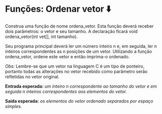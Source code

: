#  Funções: Ordenar vetor :arrow_down: #

Construa uma função de nome ordena_vetor. Esta função deverá receber dois parâmetros: o vetor e seu tamanho. A declaração ficará void ordena_vetor(int vet[], int tamanho).

Seu programa principal deverá ler um número inteiro n e, em seguida, ler n inteiros correspondentes as n posições de um vetor. Utilizando a função ordena_vetor, ordene este vetor e então imprima-o ordenado.

_Obs:_ Lembre-se que um vetor na linguagem C é um tipo de ponteiro, portanto todas as alterações no vetor recebido como parâmetro serão refletidas no vetor original.

__Entrada esperada:__ _um inteiro n correspondente ao tamanho do vetor e em seguida n inteiros correspondentes aos elementos do vetor._

__Saída esperada:__ _os elementos do vetor ordenado separados por espaço simples._
